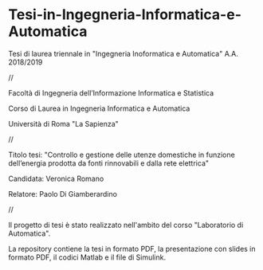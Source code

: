 # Tesi-in-Ingegneria-Informatica-e-Automatica

Tesi di laurea triennale in "Ingegneria Inoformatica e Automatica" A.A. 2018/2019

//

Facoltà di Ingegneria dell’Informazione Informatica e Statistica

Corso di Laurea in Ingegneria Informatica e Automatica

Università di Roma "La Sapienza"

//

Titolo tesi: "Controllo e gestione delle utenze domestiche in funzione dell’energia prodotta da fonti rinnovabili e dalla rete elettrica"

Candidata: Veronica Romano

Relatore: Paolo Di Giamberardino

//  

Il progetto di tesi è stato realizzato nell'ambito del corso "Laboratorio di Automatica". 



La repository contiene la tesi in formato PDF, la presentazione con slides in formato PDF, il codici Matlab e il file di Simulink.
